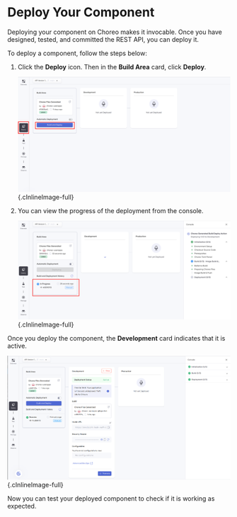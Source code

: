 # Deploy Your Component

Deploying your component on Choreo makes it invocable. Once you have designed, tested, and committed the REST API, you can deploy it.

To deploy a component, follow the steps below:

1. Click the **Deploy** icon. Then in the **Build Area** card, click **Deploy**.

    ![Deploy component](../assets/img/tutorials/rest-api/deploy-api.png){.cInlineImage-full}

2. You can view the progress of the deployment from the console.

    ![Deployment progress](../assets/img/tutorials/rest-api/deployment-progress.png){.cInlineImage-full}

Once you deploy the component, the **Development** card indicates that it is active.

![Deployed component](../assets/img/tutorials/rest-api/deployed-api.png){.cInlineImage-full}

Now you can test your deployed component to check if it is working as expected.

